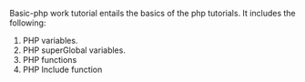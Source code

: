 Basic-php work tutorial entails the basics of the php tutorials.
It includes the following:
1. PHP variables.
2. PHP superGlobal variables.
3. PHP functions
4. PHP Include function
